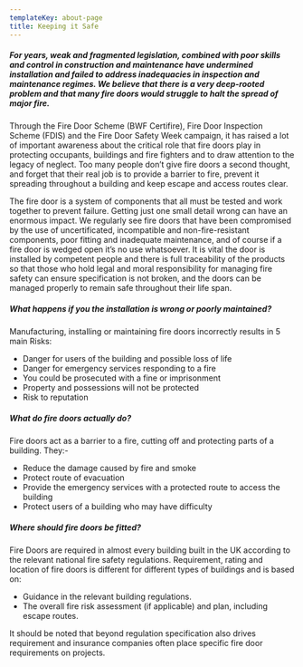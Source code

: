 ```yaml
---
templateKey: about-page
title: Keeping it Safe
---
```

##### For years, weak and fragmented legislation, combined with poor skills and control in construction and maintenance have undermined installation and failed to address inadequacies in inspection and maintenance regimes. We believe that there is a very deep-rooted problem and that many fire doors would struggle to halt the spread of major fire.

Through the Fire Door Scheme (BWF Certifire), Fire Door Inspection Scheme (FDIS) and the Fire Door Safety Week campaign, it has raised a lot of important awareness about the critical role that fire doors play in protecting occupants, buildings and fire fighters and to draw attention to the legacy of neglect. Too many people don’t give fire doors a second thought, and forget that their real job is to provide a barrier to fire, prevent it spreading throughout a building and keep escape and access routes clear.

The fire door is a system of components that all must be tested and work together to prevent failure. Getting just one small detail wrong can have an enormous impact. We regularly see fire doors that have been compromised by the use of uncertificated, incompatible and non-fire-resistant components, poor fitting and inadequate maintenance, and of course if a fire door is wedged open it’s no use whatsoever. It is vital the door is installed by competent people and there is full traceability of the products so that those who hold legal and moral responsibility for managing fire safety can ensure specification is not broken, and the doors can be managed properly to remain safe throughout their life span.

##### What happens if you the installation is wrong or poorly maintained?

Manufacturing, installing or maintaining fire doors incorrectly results in 5 main Risks:

* Danger for users of the building and possible loss of life
* Danger for emergency services responding to a fire
* You could be prosecuted with a fine or imprisonment
* Property and possessions will not be protected
* Risk to reputation

##### What do fire doors actually do?

Fire doors act as a barrier to a fire, cutting off and protecting parts of a building. They:-

* Reduce the damage caused by fire and smoke
* Protect route of evacuation
* Provide the emergency services with a protected route to access the building
* Protect users of a building who may have difficulty

##### Where should fire doors be fitted?

Fire Doors are required in almost every building built in the UK according to the relevant national fire safety regulations. Requirement, rating and location of fire doors is different for different types of buildings and is based on:

* Guidance in the relevant building regulations.
* The overall fire risk assessment (if applicable) and plan, including escape routes.

It should be noted that beyond regulation specification also drives requirement and insurance companies often place specific fire door requirements on projects.
